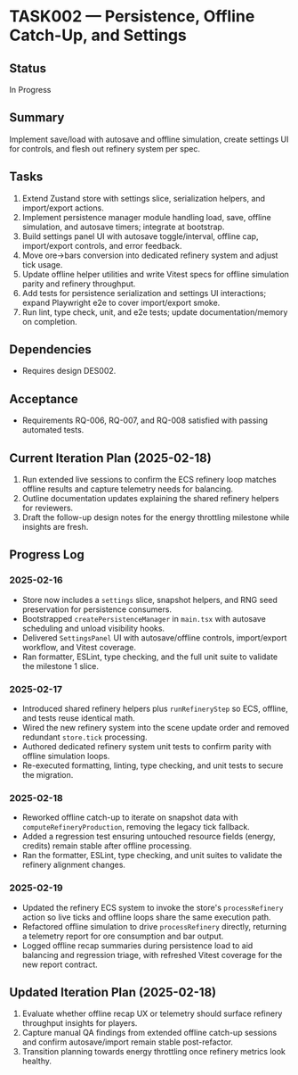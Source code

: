 # TASK002 — Persistence, Offline Catch-Up, and Settings

## Status

In Progress

## Summary

Implement save/load with autosave and offline simulation, create settings UI for controls, and flesh out refinery system per spec.

## Tasks

1. Extend Zustand store with settings slice, serialization helpers, and import/export actions.
2. Implement persistence manager module handling load, save, offline simulation, and autosave timers; integrate at bootstrap.
3. Build settings panel UI with autosave toggle/interval, offline cap, import/export controls, and error feedback.
4. Move ore→bars conversion into dedicated refinery system and adjust tick usage.
5. Update offline helper utilities and write Vitest specs for offline simulation parity and refinery throughput.
6. Add tests for persistence serialization and settings UI interactions; expand Playwright e2e to cover import/export smoke.
7. Run lint, type check, unit, and e2e tests; update documentation/memory on completion.

## Dependencies

- Requires design DES002.

## Acceptance

- Requirements RQ-006, RQ-007, and RQ-008 satisfied with passing automated tests.

## Current Iteration Plan (2025-02-18)

1. Run extended live sessions to confirm the ECS refinery loop matches offline results and capture telemetry needs for balancing.
2. Outline documentation updates explaining the shared refinery helpers for reviewers.
3. Draft the follow-up design notes for the energy throttling milestone while insights are fresh.

## Progress Log

### 2025-02-16

- Store now includes a `settings` slice, snapshot helpers, and RNG seed preservation for persistence consumers.
- Bootstrapped `createPersistenceManager` in `main.tsx` with autosave scheduling and unload visibility hooks.
- Delivered `SettingsPanel` UI with autosave/offline controls, import/export workflow, and Vitest coverage.
- Ran formatter, ESLint, type checking, and the full unit suite to validate the milestone 1 slice.

### 2025-02-17

- Introduced shared refinery helpers plus `runRefineryStep` so ECS, offline, and tests reuse identical math.
- Wired the new refinery system into the scene update order and removed redundant `store.tick` processing.
- Authored dedicated refinery system unit tests to confirm parity with offline simulation loops.
- Re-executed formatting, linting, type checking, and unit tests to secure the migration.

### 2025-02-18

- Reworked offline catch-up to iterate on snapshot data with `computeRefineryProduction`, removing the legacy tick fallback.
- Added a regression test ensuring untouched resource fields (energy, credits) remain stable after offline processing.
- Ran the formatter, ESLint, type checking, and unit suites to validate the refinery alignment changes.

### 2025-02-19

- Updated the refinery ECS system to invoke the store's `processRefinery` action so live ticks and offline loops share the same execution path.
- Refactored offline simulation to drive `processRefinery` directly, returning a telemetry report for ore consumption and bar output.
- Logged offline recap summaries during persistence load to aid balancing and regression triage, with refreshed Vitest coverage for the new report contract.

## Updated Iteration Plan (2025-02-18)

1. Evaluate whether offline recap UX or telemetry should surface refinery throughput insights for players.
2. Capture manual QA findings from extended offline catch-up sessions and confirm autosave/import remain stable post-refactor.
3. Transition planning towards energy throttling once refinery metrics look healthy.

